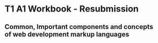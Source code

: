 # T1 A1 Workbook - Resubmission

<!-- identify and explain common and important components and concepts of web development markup languages -->
## Common, Important components and concepts of web development markup languages

